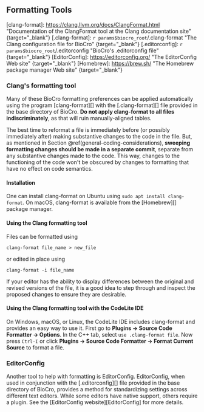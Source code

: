 ## Formatting Tools

[clang-format]: https://clang.llvm.org/docs/ClangFormat.html "Documentation of the ClangFormat tool at the Clang documentation site" {target="_blank"}
[.clang-format]: `r params$biocro_root`/.clang-format "The Clang configuration file for BioCro" {target="_blank"}
[.editorconfig]: `r params$biocro_root`/.editorconfig "BioCro's .editorconfig file" {target="_blank"}
[EditorConfig]: https://editorconfig.org/ "The EditorConfig Web site" {target="_blank"}
[Homebrew]: https://brew.sh/ "The Homebrew package manager Web site" {target="_blank"}

### Clang's formatting tool

Many of these BioCro formatting preferences can be applied
automatically using the program [clang-format][] with the
[.clang-format][] file provided in the base directory of BioCro. **Do
not apply clang-format to all files indiscriminately**, as that will
ruin manually-aligned tables.

The best time to reformat a file is immediately before (or possibly
immediately after) making substantive changes to the code in the file.
But, as mentioned in Section \@ref(general-coding-considerations),
**sweeping formatting changes should be made in a separate commit**,
separate from any substantive changes made to the code.  This way,
changes to the functioning of the code won't be obscured by changes to
formatting that have no effect on code semantics.

#### Installation

One can install clang-format on Ubuntu using `sudo apt install
clang-format`.  On macOS, clang-format is available from the
[Homebrew][] package manager.

#### Using the Clang formatting tool

Files can be formatted using

```
clang-format file_name > new_file
```
or edited in place using
```
clang-format -i file_name
```

If your editor has the ability to display differences between the
original and revised versions of the file, it is a good idea to step
through and inspect the proposed changes to ensure they are desirable.

#### Using the Clang formatting tool with the CodeLite IDE

On Windows, macOS, or Linux, the CodeLite IDE includes clang-format
and provides an easy way to use it. First go to **Plugins -> Source
Code Formatter -> Options**. In the C++ tab, select `use .clang-format
file`. Now press `Ctrl-I` or click **Plugins -> Source Code Formatter
-> Format Current Source** to format a file.

### EditorConfig

Another tool to help with formatting is EditorConfig.  EditorConfig,
when used in conjunction with the [.editorconfig][] file provided in
the base directory of BioCro, provides a method for standardizing
settings across different text editors. While some editors have native
support, others require a plugin. See the [EditorConfig
website][EditorConfig] for more details.

